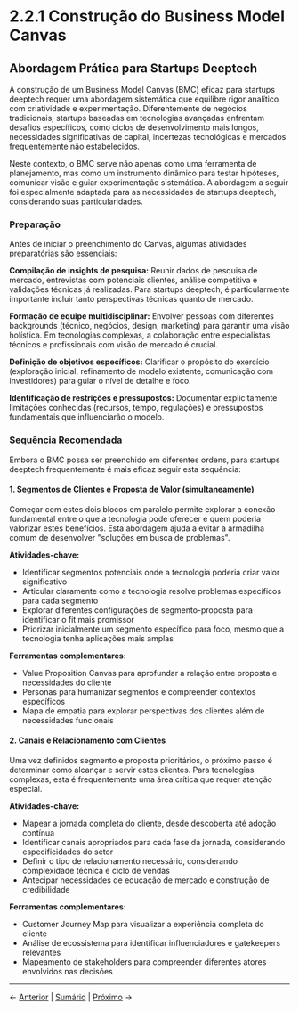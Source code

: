 # 2.2.1 Construção do Business Model Canvas

## Abordagem Prática para Startups Deeptech

A construção de um Business Model Canvas (BMC) eficaz para startups deeptech requer uma abordagem sistemática que equilibre rigor analítico com criatividade e experimentação. Diferentemente de negócios tradicionais, startups baseadas em tecnologias avançadas enfrentam desafios específicos, como ciclos de desenvolvimento mais longos, necessidades significativas de capital, incertezas tecnológicas e mercados frequentemente não estabelecidos.

Neste contexto, o BMC serve não apenas como uma ferramenta de planejamento, mas como um instrumento dinâmico para testar hipóteses, comunicar visão e guiar experimentação sistemática. A abordagem a seguir foi especialmente adaptada para as necessidades de startups deeptech, considerando suas particularidades.

### Preparação

Antes de iniciar o preenchimento do Canvas, algumas atividades preparatórias são essenciais:

**Compilação de insights de pesquisa:** Reunir dados de pesquisa de mercado, entrevistas com potenciais clientes, análise competitiva e validações técnicas já realizadas. Para startups deeptech, é particularmente importante incluir tanto perspectivas técnicas quanto de mercado.

**Formação de equipe multidisciplinar:** Envolver pessoas com diferentes backgrounds (técnico, negócios, design, marketing) para garantir uma visão holística. Em tecnologias complexas, a colaboração entre especialistas técnicos e profissionais com visão de mercado é crucial.

**Definição de objetivos específicos:** Clarificar o propósito do exercício (exploração inicial, refinamento de modelo existente, comunicação com investidores) para guiar o nível de detalhe e foco.

**Identificação de restrições e pressupostos:** Documentar explicitamente limitações conhecidas (recursos, tempo, regulações) e pressupostos fundamentais que influenciarão o modelo.

### Sequência Recomendada

Embora o BMC possa ser preenchido em diferentes ordens, para startups deeptech frequentemente é mais eficaz seguir esta sequência:

#### 1. Segmentos de Clientes e Proposta de Valor (simultaneamente)

Começar com estes dois blocos em paralelo permite explorar a conexão fundamental entre o que a tecnologia pode oferecer e quem poderia valorizar estes benefícios. Esta abordagem ajuda a evitar a armadilha comum de desenvolver "soluções em busca de problemas".

**Atividades-chave:**
- Identificar segmentos potenciais onde a tecnologia poderia criar valor significativo
- Articular claramente como a tecnologia resolve problemas específicos para cada segmento
- Explorar diferentes configurações de segmento-proposta para identificar o fit mais promissor
- Priorizar inicialmente um segmento específico para foco, mesmo que a tecnologia tenha aplicações mais amplas

**Ferramentas complementares:**
- Value Proposition Canvas para aprofundar a relação entre proposta e necessidades do cliente
- Personas para humanizar segmentos e compreender contextos específicos
- Mapa de empatia para explorar perspectivas dos clientes além de necessidades funcionais

#### 2. Canais e Relacionamento com Clientes

Uma vez definidos segmento e proposta prioritários, o próximo passo é determinar como alcançar e servir estes clientes. Para tecnologias complexas, esta é frequentemente uma área crítica que requer atenção especial.

**Atividades-chave:**
- Mapear a jornada completa do cliente, desde descoberta até adoção contínua
- Identificar canais apropriados para cada fase da jornada, considerando especificidades do setor
- Definir o tipo de relacionamento necessário, considerando complexidade técnica e ciclo de vendas
- Antecipar necessidades de educação de mercado e construção de credibilidade

**Ferramentas complementares:**
- Customer Journey Map para visualizar a experiência completa do cliente
- Análise de ecossistema para identificar influenciadores e gatekeepers relevantes
- Mapeamento de stakeholders para compreender diferentes atores envolvidos nas decisões

---

← [Anterior](../2.1_canvas_framework/2.1.2_value_proposition_canvas_parte4.md) | [Sumário](../../sumario.md) | [Próximo](./2.2.1_construcao_bmc_parte2.md) →